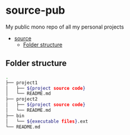 # source-pub
My public mono repo of all my personal projects

- [source](#source)
  - [Folder structure](#folder-structure)
## Folder structure

```bash
.
├── project1
│   ├── ${project source code}
│   └── README.md
├── project2
│   ├── ${project source code}
│   └── README.md
├── bin
│   └── ${executable files}.ext
└── README.md
```

